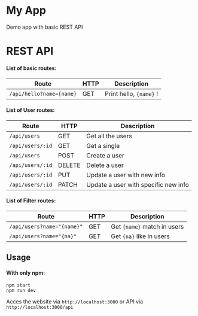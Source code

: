 # My App
Demo app with basic REST API

# REST API
#### List of basic routes:
Route | HTTP | Description
----- | ---- | -----------
`/api/hello?name={name}` | GET | Print hello, `{name}` !
#### List of User routes:
Route | HTTP | Description
----- | ---- | -----------
`/api/users` | GET | Get all the users
`/api/users/:id` | GET | Get a single
`/api/users` | POST | Create a user
`/api/users/:id` | DELETE | Delete a user
`/api/users/:id` | PUT | Update a user with new info
`/api/users/:id` | PATCH | Update a user with specific new info 
#### List of Filter routes:
Route | HTTP | Description
----- | ---- | -----------
`/api/users?name="{name}"` | GET | Get `{name}` match in users
`/api/users?name="{na}"` | GET | Get `{na}` like in users


## Usage
#### With only npm:
```npm install
npm start
npm run dev
```

Acces the website via `http://localhost:3000` or API via `http://localhost:3000/api` 